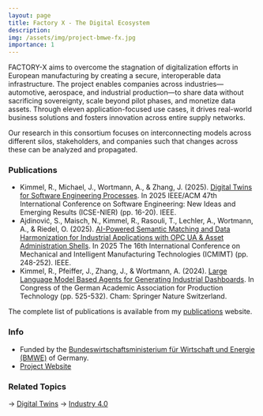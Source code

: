 ```yaml
---
layout: page
title: Factory X - The Digital Ecosystem
description: 
img: /assets/img/project-bmwe-fx.jpg
importance: 1
---
```


FACTORY-X aims to overcome the stagnation of digitalization efforts in European manufacturing by creating a secure, interoperable data infrastructure. The project enables companies across industries—automotive, aerospace, and industrial production—to share data without sacrificing sovereignty, scale beyond pilot phases, and monetize data assets. Through eleven application-focused use cases, it drives real-world business solutions and fosters innovation across entire supply networks.

Our research in this consortium focuses on interconnecting models across different silos, stakeholders, and companies such that changes across these can be analyzed and propagated. 

### Publications 

- Kimmel, R., Michael, J., Wortmann, A., & Zhang, J. (2025). [Digital Twins for Software Engineering Processes](https://raw.githubusercontent.com/awortmann/awortmann.github.io/master/downloads/preprints/Digital_Twins_for_Software_Engineering_Processes.pdf). In 2025 IEEE/ACM 47th International Conference on Software Engineering: New Ideas and Emerging Results (ICSE-NIER) (pp. 16-20). IEEE.
- Ajdinović, S., Maisch, N., Kimmel, R., Rasouli, T., Lechler, A., Wortmann, A., & Riedel, O. (2025). [AI-Powered Semantic Matching and Data Harmonization for Industrial Applications with OPC UA & Asset Administration Shells](https://www.researchgate.net/publication/394119437_AI-Powered_Semantic_Matching_and_Data_Harmonization_for_Industrial_Applications_with_OPC_UA_Asset_Administration_Shells). In 2025 The 16th International Conference on Mechanical and Intelligent Manufacturing Technologies (ICMIMT) (pp. 248-252). IEEE.
- Kimmel, R., Pfeiffer, J., Zhang, J., & Wortmann, A. (2024). [Large Language Model Based Agents for Generating Industrial Dashboards](https://link.springer.com/chapter/10.1007/978-3-031-86893-1_57). In Congress of the German Academic Association for Production Technology (pp. 525-532). Cham: Springer Nature Switzerland.

The complete list of publications is available from my [publications](https://awortmann.github.io/publications/) website.

### Info

- Funded by the [Bundeswirtschaftsministerium für Wirtschaft und Energie (BMWE)](https://www.bundeswirtschaftsministerium.de/Navigation/DE/Home/home.html) of Germany.
- [Project Website](https://factory-x.org/)

### Related Topics

→ [Digital Twins](https://wortmann.ac/dts/)
→ [Industry 4.0](https://wortmann.ac/i40/)
